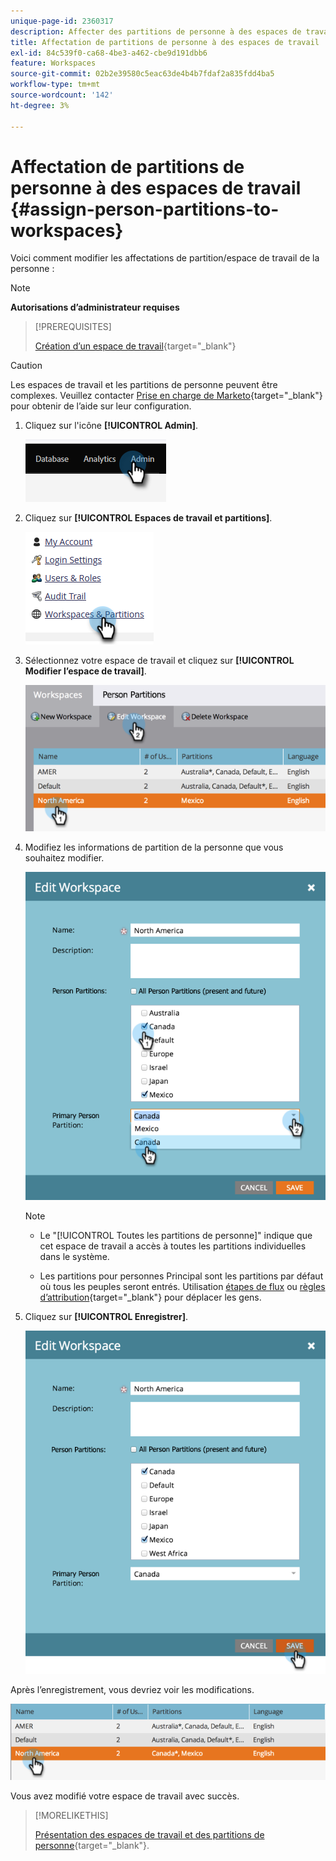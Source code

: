```yaml
---
unique-page-id: 2360317
description: Affecter des partitions de personne à des espaces de travail - Documents Marketo - Documentation du produit
title: Affectation de partitions de personne à des espaces de travail
exl-id: 84c539f0-ca68-4be3-a462-cbe9d191dbb6
feature: Workspaces
source-git-commit: 02b2e39580c5eac63de4b4b7fdaf2a835fdd4ba5
workflow-type: tm+mt
source-wordcount: '142'
ht-degree: 3%

---
```


# Affectation de partitions de personne à des espaces de travail {#assign-person-partitions-to-workspaces}

Voici comment modifier les affectations de partition/espace de travail de la personne :

>[!NOTE]
>
>**Autorisations d’administrateur requises**

>[!PREREQUISITES]
>
>[Création d’un espace de travail](/help/marketo/product-docs/administration/workspaces-and-person-partitions/create-a-new-workspace.md){target="_blank"}

>[!CAUTION]
>
>Les espaces de travail et les partitions de personne peuvent être complexes. Veuillez contacter  [Prise en charge de Marketo](https://nation.marketo.com/t5/Support/ct-p/Support){target="_blank"} pour obtenir de l’aide sur leur configuration.

1. Cliquez sur l&#39;icône **[!UICONTROL Admin]**.

   ![](assets/assign-person-partitions-to-workspaces-1.png)

1. Cliquez sur **[!UICONTROL Espaces de travail et partitions]**.

   ![](assets/assign-person-partitions-to-workspaces-2.png)

1. Sélectionnez votre espace de travail et cliquez sur **[!UICONTROL Modifier l’espace de travail]**.

   ![](assets/assign-person-partitions-to-workspaces-3.png)

1. Modifiez les informations de partition de la personne que vous souhaitez modifier.

   ![](assets/assign-person-partitions-to-workspaces-4.png)

   >[!NOTE]
   >
   >* Le &quot;[!UICONTROL Toutes les partitions de personne]&quot; indique que cet espace de travail a accès à toutes les partitions individuelles dans le système.
   >
   >* Les partitions pour personnes Principal sont les partitions par défaut où tous les peuples seront entrés. Utilisation [étapes de flux](/help/marketo/product-docs/core-marketo-concepts/smart-campaigns/flow-actions/use-add-choice-in-a-flow-step.md) ou [règles d’attribution](/help/marketo/product-docs/administration/workspaces-and-person-partitions/assigning-person-partitions-with-assignment-rules.md){target="_blank"} pour déplacer les gens.

1. Cliquez sur **[!UICONTROL Enregistrer]**.

   ![](assets/assign-person-partitions-to-workspaces-5.png)

Après l’enregistrement, vous devriez voir les modifications.

![](assets/assign-person-partitions-to-workspaces-6.png)

Vous avez modifié votre espace de travail avec succès.

>[!MORELIKETHIS]
>
>[Présentation des espaces de travail et des partitions de personne](/help/marketo/product-docs/administration/workspaces-and-person-partitions/understanding-workspaces-and-person-partitions.md){target="_blank"}.
